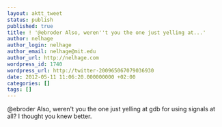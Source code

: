 ```yaml
---
layout: aktt_tweet
status: publish
published: true
title: ! '@ebroder Also, weren''t you the one just yelling at...'
author: nelhage
author_login: nelhage
author_email: nelhage@mit.edu
author_url: http://nelhage.com
wordpress_id: 1740
wordpress_url: http://twitter-200965067079036930
date: 2012-05-11 11:06:20.000000000 +02:00
categories: []
tags: []
---
```

@ebroder Also, weren't you the one just yelling at gdb for using signals at all? I thought you knew better.
